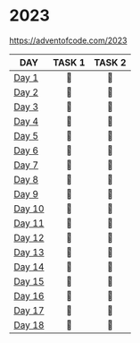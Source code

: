 # 2023

https://adventofcode.com/2023

| DAY                                                                                                   | TASK 1 | TASK 2 |
| ----------------------------------------------------------------------------------------------------- | :----: | :----: |
| [Day 1](https://github.com/kotlinski/advent-of-code/tree/main/src/advent-of-code-solver/2023/day-01)  |   🌟   |   🌟   |
| [Day 2](https://github.com/kotlinski/advent-of-code/tree/main/src/advent-of-code-solver/2023/day-02)  |   🌟   |   🌟   |
| [Day 3](https://github.com/kotlinski/advent-of-code/tree/main/src/advent-of-code-solver/2023/day-03)  |   🌟   |   🌟   |
| [Day 4](https://github.com/kotlinski/advent-of-code/tree/main/src/advent-of-code-solver/2023/day-04)  |   🌟   |   🌟   |
| [Day 5](https://github.com/kotlinski/advent-of-code/tree/main/src/advent-of-code-solver/2023/day-05)  |   🌟   |   🌟   |
| [Day 6](https://github.com/kotlinski/advent-of-code/tree/main/src/advent-of-code-solver/2023/day-06)  |   🌟   |   🌟   |
| [Day 7](https://github.com/kotlinski/advent-of-code/tree/main/src/advent-of-code-solver/2023/day-07)  |   🌟   |   🌟   |
| [Day 8](https://github.com/kotlinski/advent-of-code/tree/main/src/advent-of-code-solver/2023/day-08)  |   🌟   |   🌟   |
| [Day 9](https://github.com/kotlinski/advent-of-code/tree/main/src/advent-of-code-solver/2023/day-09)  |   🌟   |   🌟   |
| [Day 10](https://github.com/kotlinski/advent-of-code/tree/main/src/advent-of-code-solver/2023/day-10) |   🌟   |   🌟   |
| [Day 11](https://github.com/kotlinski/advent-of-code/tree/main/src/advent-of-code-solver/2023/day-11) |   🌟   |   🌟   |
| [Day 12](https://github.com/kotlinski/advent-of-code/tree/main/src/advent-of-code-solver/2023/day-12) |   🌟   |   🌟   |
| [Day 13](https://github.com/kotlinski/advent-of-code/tree/main/src/advent-of-code-solver/2023/day-13) |   🌟   |   🌟   |
| [Day 14](https://github.com/kotlinski/advent-of-code/tree/main/src/advent-of-code-solver/2023/day-14) |   🌟   |   🌟   |
| [Day 15](https://github.com/kotlinski/advent-of-code/tree/main/src/advent-of-code-solver/2023/day-15) |   🌟   |   🌟   |
| [Day 16](https://github.com/kotlinski/advent-of-code/tree/main/src/advent-of-code-solver/2023/day-16) |   🌟   |   🌟   |
| [Day 17](https://github.com/kotlinski/advent-of-code/tree/main/src/advent-of-code-solver/2023/day-17) |   🌟   |   🌟   |
| [Day 18](https://github.com/kotlinski/advent-of-code/tree/main/src/advent-of-code-solver/2023/day-18) |   🌟   |   🌟   |
